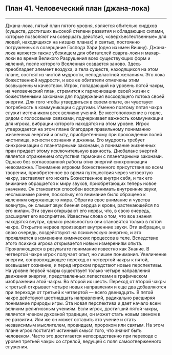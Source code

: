 ## План 41. Человеческий план (джана-лока)


---
Джана-лока, пятый план пятого уровня, является обителью сиддхов (существ, достигших высокой степени развития и обладающих силами, которые позволяют им совершать действия, «сверхъестественные» для людей, находящихся на низших планах) и святых, постоянно погруженных в созерцание Господа Хари (одно из имен Вишну). Джана-лока является также убежищем для обитателей сварга-локи и махар-локи во время Великого Разрушения всех существующих форм и явлений, после которого Вселенная создается заново. Здесь преобладает элемент воздуха, а тела существ, находящихся на этом плане, состоят из чистой мудрости, неподвластной желаниям. Это лока божественной мудрости, и все ее обитатели отмечены этим возвышенным качеством. Игрок, попадающий на уровень пятой чакры, на человеческий план, стремится к гармонизации своей жизни с божественными законами для поддержания восходящего потока своей энергии. Для того чтобы утвердиться в своем опыте, он чувствует потребность в коммуникации с другими. Именно поэтому пятая чакра служит источником всех великих учений. Ее местоположение в горле, рядом с голосовыми связками, подчеркивает важность коммуникации для игрока, вибрации которого находятся на этом уровне. Игрок утверждается на этом плане благодаря правильному пониманию жизненных энергий и опыту, приобретенному при прохождении полей чистилища, ясности сознания и джняны. Его мудрость требует синхронизации с планетарными законами, а понимание жизненных пран придает этому исключительную важность. Дисбаланс энергий является отражением отсутствия гармонии с планетарными законами. Однако без согласованной работы этих энергий синхронизация невозможна. Понимание игроком божественного присутствия во всем творении, приобретенное во время путешествия через четвертую чакру, заставляет его искать Божественное внутри себя, и так его внимание обращается к миру звуков, приобретающих теперь новое значение. Он становится способен воспринимать внутренние звуки, неслышимые ранее, поскольку его внимание было обращено к явлениям окружающего мира. Обратив свое внимание и чувства вовнутрь, он слышит звук биения сердца и крови, растекающейся по его жилам. Эти звуки открывают его нервы, что, в свою очередь, расширяет его восприятие. Известны слова о том, что все знания находятся внутри, однако реальностью они становятся только в пятой чакре. Открытие нервов производит внутренние звуки. Эти вибрации, в свою очередь, воздействуют на психическую энергию, и это проявляется в изменении химических процессов в теле. Вследствие этого психика игрока открывается новым измерениям опыта. Проявляющееся в результате понимание известно как Знание. В четвертой чакре игрок получает опыт, но лишен понимания. Увеличение энергии, сопровождающее переход от четвертой чакры к пятой, возвышает сознание, и перед игроком предстают новые перспективы. На уровне первой чакры существует только четыре направления движения энергии, представленных лепестками в графическом изображении этой чакры. Во второй их шесть. Переход от второй чакры к третьей открывает четыре новых направления и еще два добавляются при переходе от третьей к четвертой — всего двенадцать. В пятой чакре действуют шестнадцать направлений, радикально расширяя понимание природы игры. Эта новая перспектива и дает начало всем великим религиозным учениям. Если игрок, достигший пятой чакры, является членом духовной традиции, он может стать новым звеном в ее развитии. Или же он может оставить это учение и стать независимым мыслителем, провидцем, пророком или святым. На этом плане игрок постигает истинный смысл того, что значит быть человеком. Часто это достигается непосредственно при переходе с уровня третьей чакры со стрелой, ведущей с поля самоотверженного служения.

